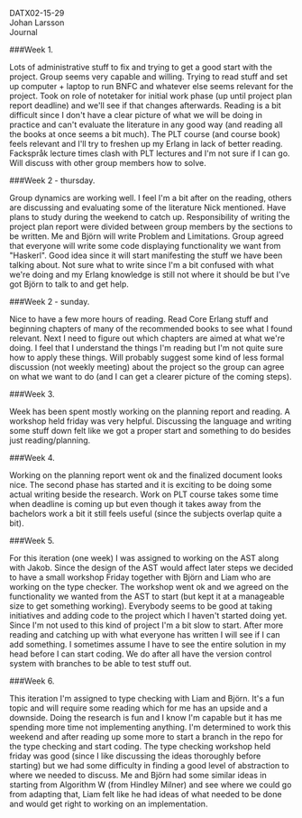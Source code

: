 DATX02-15-29  
Johan Larsson  
Journal

###Week 1.

Lots of administrative stuff to fix and trying to get a good start with the project. Group seems very capable and willing. Trying to read stuff and set up computer + laptop to run BNFC and whatever else seems relevant for the project. Took on role of notetaker for initial work phase (up until project plan report deadline) and we'll see if that changes afterwards. Reading is a bit difficult since I don't have a clear picture of what we will be doing in practice and can't evaluate the literature in any good way (and reading all the books at once seems a bit much). The PLT course (and course book) feels relevant and I'll try to freshen up my Erlang in lack of better reading. Fackspråk lecture times clash with PLT lectures and I'm not sure if I can go. Will discuss with other group members how to solve.

###Week 2 - thursday.

Group dynamics are working well. I feel I'm a bit after on the reading, others are discussing and evaluating some of the literature Nick mentioned. Have plans to study during the weekend to catch up. Responsibility of writing the project plan report were divided between group members by the sections to be written. Me and Björn will write Problem and Limitations. Group agreed that everyone will write some code displaying functionality we want from "Haskerl". Good idea since it will start manifesting the stuff we have been talking about. Not sure what to write since I'm a bit confused with what we're doing and my Erlang knowledge is still not where it should be but I've got Björn to talk to and get help.

###Week 2 - sunday.

Nice to have a few more hours of reading. Read Core Erlang stuff and beginning chapters of many of the recommended books to see what I found relevant. Next I need to figure out which chapters are aimed at what we're doing. I feel that I understand the things I'm reading but I'm not quite sure how to apply these things. Will probably suggest some kind of less formal discussion (not weekly meeting) about the project so the group can agree on what we want to do (and I can get a clearer picture of the coming steps).

###Week 3.

Week has been spent mostly working on the planning report and reading. A workshop held friday was very helpful. Discussing the language and writing some stuff down felt like we got a proper start and something to do besides just reading/planning.

###Week 4.

Working on the planning report went ok and the finalized document looks nice. The second phase has started and it is exciting to be doing some actual writing beside the research. Work on PLT course takes some time when deadline is coming up but even though it takes away from the bachelors work a bit it still feels useful (since the subjects overlap quite a bit).

###Week 5.

For this iteration (one week) I was assigned to working on the AST along with Jakob. Since the design of the AST would affect later steps we decided to have a small workshop Friday together with Björn and Liam who are working on the type checker. The workshop went ok and we agreed on the functionality we wanted from the AST to start (but kept it at a manageable size to get something working). Everybody seems to be good at taking initiatives and adding code to the project which I haven't started doing yet. Since I'm not used to this kind of project I'm a bit slow to start. After more reading and catching up with what everyone has written I will see if I can add something. I sometimes assume I have to see the entire solution in my head before I can start coding. We do after all have the version control system with branches to be able to test stuff out.

###Week 6.

This iteration I'm assigned to type checking with Liam and Björn. It's a fun topic and will require some reading which for me has an upside and a downside. Doing the research is fun and I know I'm capable but it has me spending more time not implementing anything. I'm determined to work this weekend and after reading up some more to start a branch in the repo for the type checking and start coding. The type checking workshop held friday was good (since I like discussing the ideas thoroughly before starting) but we had some difficulty in finding a good level of abstraction to where we needed to discuss. Me and Björn had some similar ideas in starting from Algorithm W (from Hindley Milner) and see where we could go from adapting that, Liam felt like he had ideas of what needed to be done and would get right to working on an implementation.

